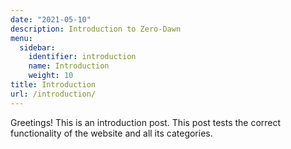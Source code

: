 ```yaml
---
date: "2021-05-10"
description: Introduction to Zero-Dawn
menu:
  sidebar:
    identifier: introduction
    name: Introduction
    weight: 10
title: Introduction
url: /introduction/
---
```


Greetings! This is an introduction post. This post tests the correct functionality of the website and all its categories.
